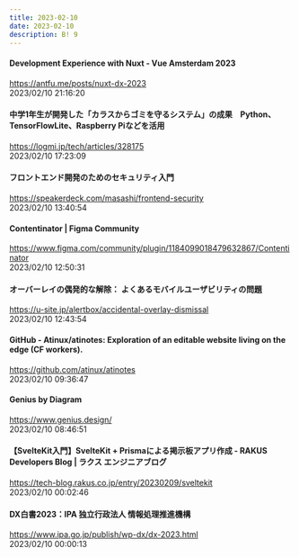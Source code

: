 ```yaml
---
title: 2023-02-10
date: 2023-02-10
description: B! 9
---
```


#### Development Experience with Nuxt - Vue Amsterdam 2023
https://antfu.me/posts/nuxt-dx-2023<br>
2023/02/10 21:16:20<br>


#### 中学1年生が開発した「カラスからゴミを守るシステム」の成果　Python、TensorFlowLite、Raspberry Piなどを活用
https://logmi.jp/tech/articles/328175<br>
2023/02/10 17:23:09<br>


#### フロントエンド開発のためのセキュリティ入門
https://speakerdeck.com/masashi/frontend-security<br>
2023/02/10 13:40:54<br>


#### Contentinator | Figma Community
https://www.figma.com/community/plugin/1184099018479632867/Contentinator<br>
2023/02/10 12:50:31<br>


#### オーバーレイの偶発的な解除： よくあるモバイルユーザビリティの問題
https://u-site.jp/alertbox/accidental-overlay-dismissal<br>
2023/02/10 12:43:54<br>


#### GitHub - Atinux/atinotes: Exploration of an editable website living on the edge (CF workers).
https://github.com/atinux/atinotes<br>
2023/02/10 09:36:47<br>


#### Genius by Diagram
https://www.genius.design/<br>
2023/02/10 08:46:51<br>


#### 【SvelteKit入門】SvelteKit + Prismaによる掲示板アプリ作成 - RAKUS Developers Blog | ラクス エンジニアブログ
https://tech-blog.rakus.co.jp/entry/20230209/sveltekit<br>
2023/02/10 00:02:46<br>


#### DX白書2023：IPA 独立行政法人 情報処理推進機構
https://www.ipa.go.jp/publish/wp-dx/dx-2023.html<br>
2023/02/10 00:00:13<br>


